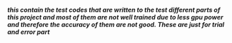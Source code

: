 ##### this contain the test  codes that are written to the test different parts of this project and most of them are not well trained due to less gpu power and therefore the accuracy of them are not good. These are just for trial and error part
